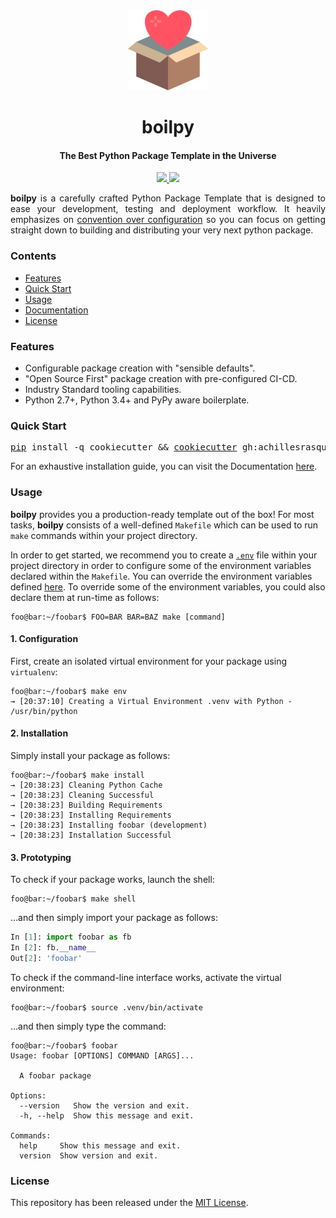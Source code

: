 <!-- HEADER -->
<div align="center">
    <img src=".github/assets/logo.png" height="128"> 
    <h1>
        boilpy
    </h1>
    <h4>The Best Python Package Template in the Universe</h4>
</div>

<!-- BADGES -->
<p align="center">
	<a href="https://saythanks.io/to/achillesrasquinha">
		<img src="https://img.shields.io/badge/Say%20Thanks-🦉-1EAEDB.svg?style=flat-square">
	</a>
	<a href="https://paypal.me/achillesrasquinha">
		<img src="https://img.shields.io/badge/donate-💵-f44336.svg?style=flat-square">
	</a>
</p>

<div align="justify">
	<b>boilpy</b> is a carefully crafted Python Package Template that is designed to ease your development, testing and deployment workflow. It heavily emphasizes on <a href="https://en.wikipedia.org/wiki/Convention_over_configuration" target="_blank">convention over configuration</a> so you can focus on getting straight down to building and distributing your very next python package.
</div>

### Contents

* [Features](#features)
* [Quick Start](#quick-start)
* [Usage](#usage)
* [Documentation](docs)
* [License](#license)

### Features

* Configurable package creation with "sensible defaults".
* "Open Source First" package creation with pre-configured CI-CD.
* Industry Standard tooling capabilities.
* Python 2.7+, Python 3.4+ and PyPy aware boilerplate.

### Quick Start

<div align="center">
	<pre><a href="https://github.com/pypa/pip" target="_blank">pip</a> install -q cookiecutter && <a href="https://github.com/audreyr/cookiecutter" target="_blank">cookiecutter</a> gh:achillesrasquinha/boilpy</pre>
</div>

For an exhaustive installation guide, you can visit the Documentation [here](docs/installation.md).

### Usage

**boilpy** provides you a production-ready template out of the box! For most tasks, **boilpy** consists of a well-defined `Makefile` which can be used to run `make` commands within your project directory.

In order to get started, we recommend you to create a [`.env`](https://12factor.net/config) file within your project directory in order to configure some of the environment variables declared within the `Makefile`. You can override the environment variables defined [here](docs/index.md#environment-variables). To override some of the environment variables, you could also declare them at run-time as follows:

```console
foo@bar:~/foobar$ FOO=BAR BAR=BAZ make [command]
```

#### 1. Configuration

First, create an isolated virtual environment for your package using `virtualenv`:

```console
foo@bar:~/foobar$ make env
→ [20:37:10] Creating a Virtual Environment .venv with Python - /usr/bin/python
```

#### 2. Installation

Simply install your package as follows:

```console
foo@bar:~/foobar$ make install
→ [20:38:23] Cleaning Python Cache
→ [20:38:23] Cleaning Successful
→ [20:38:23] Building Requirements
→ [20:38:23] Installing Requirements
→ [20:38:23] Installing foobar (development)
→ [20:38:23] Installation Successful
```

#### 3. Prototyping

To check if your package works, launch the shell:

```console
foo@bar:~/foobar$ make shell
```

...and then simply import your package as follows:

```python
In [1]: import foobar as fb
In [2]: fb.__name__
Out[2]: 'foobar'
```

To check if the command-line interface works, activate the virtual environment:

```console
foo@bar:~/foobar$ source .venv/bin/activate
```

...and then simply type the command:

```console
foo@bar:~/foobar$ foobar
Usage: foobar [OPTIONS] COMMAND [ARGS]...

  A foobar package

Options:
  --version   Show the version and exit.
  -h, --help  Show this message and exit.

Commands:
  help     Show this message and exit.
  version  Show version and exit.
```

### License

This repository has been released under the [MIT License](LICENSE).